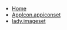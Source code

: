 <!-- docs/_sidebar.md -->
- [Home](/)
- [AppIcon.appiconset](devassistDocs/Tutorials/ChatViewTutorial/ChatViewTutorial/Assets.xcassets/AppIcon.appiconset/)
- [lady.imageset](devassistDocs/Tutorials/ChatViewTutorial/ChatViewTutorial/Assets.xcassets/lady.imageset/)